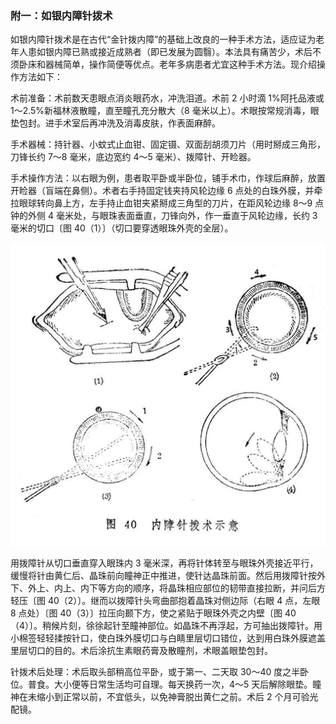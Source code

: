 ### 附一：如银内障针拨术

如银内障针拨术是在古代“金针拨内障”的基础上改良的一种手术方法，适应证为老年人患如银内障已熟或接近成熟者（即已发展为圆翳）。本法具有痛苦少，术后不须卧床和器械简单，操作简便等优点。老年多病患者尤宜这种手术方法。现介绍操作方法如下：

术前准备：术前数天患眼点消炎眼药水，冲洗泪道。术前 2 小时滴 1%阿托品液或 1〜2.5%新福林液散瞳，直至瞳孔充分散大（8 毫米以上）。术眼按常规消毒，眼垫包封。进手术室后再冲洗及消毒皮肤，作表面麻醉。

手术器械：持针器、小蚊式止血钳、固定镊、双面刮胡须刀片（用时掰成三角形，刀锋长约 7〜8 毫米，底边宽约 4〜5 毫米）、拨障针、开睑器。

手术操作方法：以右眼为例，患者取平卧或半卧位，铺手术巾，作球后麻醉，放置开睑器（盲端在鼻侧）。术者右手持固定钱夹持风轮边缘 6 点处的白珠外膜，并牵拉眼球转向鼻上方，左手持止血钳夹紧掰成三角型的刀片，在距风轮边缘 8〜9 点钟的外侧 4 毫米处，与眼珠表面垂直，刀锋向外，作一垂直于风轮边缘，长约 3 毫米的切口〔图 40（1）〕（切口要穿透眼珠外壳的全层）。

<img src="./img/40.jpg" style="zoom:50%;" />

用拨障针从切口垂直穿入眼珠内 3 毫米深，再将针体转至与眼珠外壳接近平行，缓慢将针由黄仁后、晶珠前向瞳神正中推进，使针达晶珠前面。然后用拨障针按外下、外上、内上、内下等方向的顺序，将晶珠相应部位的韧带直接拉断，并问后方轻压〔图 40（2）〕。继而以拨障针头弯曲部抱着晶珠对侧边际（右眼 4 点，左眼 8 点处）〔图 40（3）〕拉压向颞下方，使之紧贴于眼珠外壳之内壁〔图 40（4）〕。稍候片刻，徐徐起针至瞳神部位。如晶珠不再浮起，方可抽出拨障针。用小棉签轻轻揉按针口，使白珠外膜切口与白睛里层切口错位，达到用白珠外膜遮盖里层切口的目的。术后涂抗生素眼药膏及散瞳剂，术眼盖眼垫包封。

针拨术后处理：术后取头部稍高位平卧，或于第一、二天取 30〜40 度之半卧位。普食。大小便等日常生活均可自理。每天换药一次，4〜5 天后解除眼垫。瞳神在未缩小到正常以前，不宜低头，以免神膏脱出黄仁之前。术后 2 个月可验光配镜。
